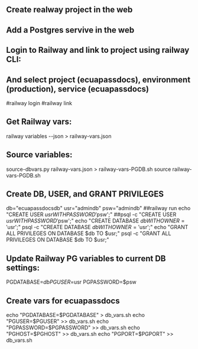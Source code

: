## Create realway project in the web

## Add a Postgres servive in the web

## Login to Railway and link to project using railway CLI: 
## And select project (ecuapassdocs), environment (production), service (ecuapassdocs)
#railway login
#railway link

## Get Railway vars:
railway variables --json > railway-vars.json

## Source variables:
source-dbvars.py railway-vars.json > railway-vars-PGDB.sh
source railway-vars-PGDB.sh

## Create DB, USER, and GRANT PRIVILEGES
db="ecuapassdocsdb"
usr="admindb"
psw="admindb"
##railway run echo "CREATE USER $usr WITH PASSWORD '$psw';"
##psql -c "CREATE USER $usr WITH PASSWORD '$psw';"
echo "CREATE DATABASE $db WITH OWNER='$usr';"
psql -c "CREATE DATABASE $db WITH OWNER='$usr';"
echo "GRANT ALL PRIVILEGES ON DATABASE $db TO $usr;"
psql -c "GRANT ALL PRIVILEGES ON DATABASE $db TO $usr;"


## Update Railway PG variables to current DB settings:
PGDATABASE=$db
PGUSER=$usr
PGPASSWORD=$psw

## Create vars for ecuapassdocs 
echo "PGDATABASE=$PGDATABASE" > db_vars.sh
echo "PGUSER=$PGUSER" >> db_vars.sh
echo "PGPASSWORD=$PGPASSWORD" >> db_vars.sh
echo "PGHOST=$PGHOST" >> db_vars.sh
echo "PGPORT=$PGPORT" >> db_vars.sh

